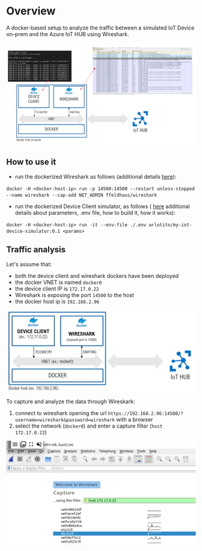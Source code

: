 # Overview
A docker-based setup to analyze the traffic between a simulated IoT Device on-prem and the Azure IoT HUB using Wireshark. 

![alt](./images/block-diagram2.png)

## How to use it
* run the dockerized Wireshark as follows (additional details [here](https://github.com/ffeldhaus/docker-wireshark)):

`docker -H <docker-host-ip> run -p 14500:14500 --restart unless-stopped --name wireshark --cap-add NET_ADMIN ffeldhaus/wireshark`


* run the dockerized Device Client simulator, as follows ( [here](./device-client-docker/README.md) additional details about parameters, .env file, how to build it, how it works):

`docker -H <docker-host-ip> run -it --env-file ./.env arlotito/my-iot-device-simulator:0.1 <params>`


## Traffic analysis
Let's assume that:
* both the device client and wireshark dockers have been deployed 
* the docker VNET is named `docker0`
* the device client IP is  `172.17.0.22`
* Wireshark is exposing the port `14500` to the host
* the docker host ip is `192.168.2.96`

![](./images/block-diagram-example.png)

To capture and analyze the data through Wireskark:

1. connect to wireshark opening the url `https://192.168.2.96:14500/?username=wireshark&password=wireshark` with a browser
2. select the network (`docker0`) and enter a capture filter (`host 172.17.0.22`)

![](./images/wireshark-network-filter.png)

